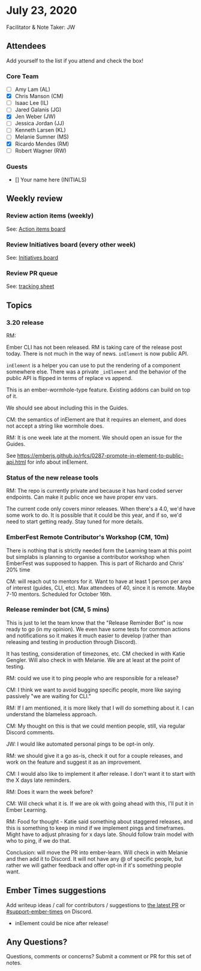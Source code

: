 # July 23, 2020

Facilitator & Note Taker: JW

## Attendees

Add yourself to the list if you attend and check the box!

### Core Team
- [ ] Amy Lam (AL)
- [x] Chris Manson (CM)
- [ ] Isaac Lee (IL)
- [ ] Jared Galanis (JG)
- [x] Jen Weber (JW)
- [ ] Jessica Jordan (JJ)
- [ ] Kenneth Larsen (KL)
- [ ] Melanie Sumner (MS)
- [x] Ricardo Mendes (RM)
- [ ] Robert Wagner (RW)

### Guests
- [] Your name here (INITIALS)

## Weekly review

### Review action items (weekly)
See: [Action items board](https://github.com/orgs/ember-learn/projects/47)

### Review Initiatives board (every other week)
See: [Initiatives board](https://github.com/orgs/ember-learn/projects/19)

### Review PR queue
See: [tracking sheet](https://docs.google.com/spreadsheets/d/1sPyN9z9wZMpTNwqCfa6R9QSPZkIW4iQd-H4gZC7ILLk/edit#gid=2035777454)

## Topics

<!-- If you would like to add a topic to the agenda please add a suggestion to the PR using the following format: -->
<!-- ### Your topic (INITIALS, expected duration in minutes) -->

### 3.20 release

RM:

Ember CLI has not been released. RM is taking care of the release post today.
There is not much in the way of news. `inElement` is now public API.

`inElement` is a helper you can use to put the rendering of a component somewhere else. There was a private `_inElement` and the behavior of the public API is flipped in terms of replace vs append.

This is an ember-wormhole-type feature. Existing addons can build on top of it.

We should see about including this in the Guides.

CM: the semantics of inElement are that it requires an element, and does not accept a string like wormhole does.

RM: It is one week late at the moment. We should open an issue for the Guides.

See https://emberjs.github.io/rfcs/0287-promote-in-element-to-public-api.html for info about inElement.

### Status of the new release tools

RM: The repo is currently private and because it has hard coded server endpoints. Can make it public once we have proper env vars.

The current code only covers minor releases. When there's a 4.0, we'd have some work to do. It is possible that it could be this year, and if so, we'd need to start getting ready. Stay tuned for more details.

### EmberFest Remote Contributor's Workshop (CM, 10m) 

There is nothing that is strictly needed form the Learning team at this point but simplabs is planning to organise a contributor workshop when EmberFest was supposed to happen. This is part of Richardo and Chris' 20% time

CM: will reach out to mentors for it. Want to have at least 1 person per area of interest (guides, CLI, etc). Max attendees of 40, since it is remote. Maybe 7-10 mentors. Scheduled for October 16th.

### Release reminder bot (CM, 5 mins) 

This is just to let the team know that the "Release Reminder Bot" is now ready to go (in my opinion). We even have some tests for common actions and notifications so it makes it much easier to develop (rather than releasing and testing in production through Discord).

It has testing, consideration of timezones, etc. CM checked in with Katie Gengler. Will also check in with Melanie. We are at least at the point of testing.

RM: could we use it to ping people who are responsible for a release?

CM: I think we want to avoid bugging specific people, more like saying passively "we are waiting for CLI."

RM: If I am mentioned, it is more likely that I will do something about it. I can understand the blameless approach.

CM: My thought on this is that we could mention people, still, via regular Discord comments.

JW: I would like automated personal pings to be opt-in only.

RM: we should give it a go as-is, check it out for a couple releases, and work on the feature and suggest it as an improvement.

CM: I would also like to implement it after release. I don't want it to start with the X days late reminders.

RM: Does it warn the week before?

CM: Will check what it is. If we are ok with going ahead with this, I'll put it in Ember Learning.

RM: Food for thought - Katie said something about staggered releases, and this is something to keep in mind if we implement pings and timeframes. Might have to adjust phrasing for x days late. Should follow train model with who to ping, if we do that.

Conclusion: will move the PR into ember-learn. Will check in with Melanie and then add it to Discord. It will not have any @ of specific people, but rather we will gather feedback and offer opt-in if it's something people want.

## Ember Times suggestions
Add writeup ideas / call for contributors / suggestions to [the latest PR](https://github.com/ember-learn/ember-blog/pulls?q=is%3Aopen+is%3Apr+label%3A%22%F0%9F%97%9E+embertimes%22%20or%20#support-ember-times) or [#support-ember-times](https://discordapp.com/channels/480462759797063690/485450546887786506) on Discord.

- inElement could be nice after release!

## Any Questions?
Questions, comments or concerns? Submit a comment or PR for this set of notes.
